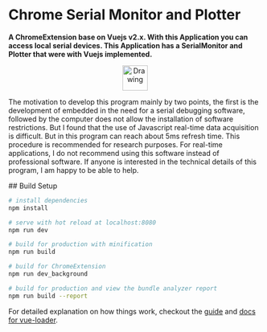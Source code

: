 # Chrome Serial Monitor and Plotter

<p><b>A ChromeExtension base on Vuejs v2.x. With this Application you can access local serial devices. This Application has a SerialMonitor and Plotter that were with Vuejs implemented.</b></p>
<p align="center">
  <img src="https://github.com/yiyunzhi/Chrome-Serial-Plotter/blob/master/dist/logo.PNG" alt="Drawing" width="50"/>
</p>
<p>
The motivation to develop this program mainly by two points, the first is the development of embedded in the need for a serial debugging software, followed by the computer does not allow the installation of software restrictions. But I found that the use of Javascript real-time data acquisition is difficult. But in this program can reach about 5ms refresh time. This procedure is recommended for research purposes. For real-time applications, I do not recommend using this software instead of professional software. If anyone is interested in the technical details of this program, I am happy to be able to help.
</p>
## Build Setup

``` bash
# install dependencies
npm install

# serve with hot reload at localhost:8080
npm run dev

# build for production with minification
npm run build

# build for ChromeExtension
npm run dev_background

# build for production and view the bundle analyzer report
npm run build --report
```

For detailed explanation on how things work, checkout the [guide](http://vuejs-templates.github.io/webpack/) and [docs for vue-loader](http://vuejs.github.io/vue-loader).
